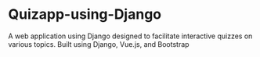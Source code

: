 # Quizapp-using-Django
A web application using Django designed to facilitate interactive quizzes on various topics. Built using Django, Vue.js, and Bootstrap

